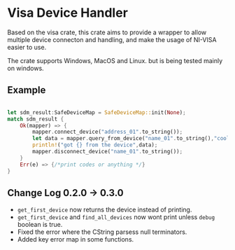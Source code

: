 Visa Device Handler
======

Based on the visa crate, this crate aims to provide a wrapper to allow multiple device connecton and handling,
and make the usage of NI-VISA easier to use.

The crate supports Windows, MacOS and Linux. but is being tested mainly on windows.

## Example

```rust

let sdm_result:SafeDeviceMap = SafeDeviceMap::init(None);
match sdm_result {
    Ok(mapper) => {
        mapper.connect_device("address_01".to_string());
        let data = mapper.query_from_device("name_01".to_string(),"cool funcation with args").unwrap();
        println!("got {} from the device",data);
        mapper.disconnect_device("name_01".to_string());
    }
    Err(e) => {/*print codes or anything */}
}
```

## Change Log 0.2.0 -> 0.3.0

- `get_first_device` now returns the device instead of printing.
- `get_first_device` and `find_all_devices` now wont print unless `debug` boolean is true.
- Fixed the error where the CString parsess null terminators.
- Added key error map in some functions.